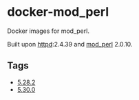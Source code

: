 docker-mod_perl
===============

Docker images for mod_perl.

Built upon [httpd](https://hub.docker.com/_/httpd):2.4.39 and [mod_perl](https://perl.apache.org/) 2.0.10.

Tags
----

 * [5.28.2](./5.28.2/Dockerfile)
 * [5.30.0](./5.30.0/Dockerfile)
